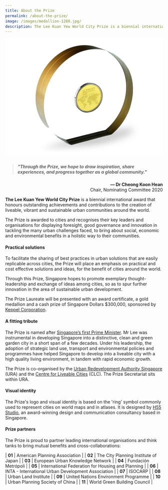 ```yaml
---
title: About the Prize
permalink: /about-the-prize/
image: /images/medallion-1280.jpg/
description: The Lee Kuan Yew World City Prize is a biennial international award that honours outstanding achievements and contributions to the creation of liveable, vibrant and sustainable urban communities around the world.
---
```


![medallion](/images/medallion-1280.jpg)

> ##### "Through the Prize, we hope to draw inspiration, share experiences, and progress together as a global community."

<div align="right"><b>— Dr Cheong Koon Hean</b> <br> Chair, Nominating Committee 2020</div>

**The Lee Kuan Yew World City Prize** is a biennial international award that honours outstanding achievements and contributions to the creation of liveable, vibrant and sustainable urban communities around the world. 

The Prize is awarded to cities and recognises their key leaders and organisations for displaying foresight, good governance and innovation in tackling the many urban challenges faced, to bring about social, economic and environmental benefits in a holistic way to their communities.

#### **Practical solutions**

To facilitate the sharing of best practices in urban solutions that are easily replicable across cities, the Prize will place an emphasis on practical and cost effective solutions and ideas, for the benefit of cities around the world. 

Through this Prize, Singapore hopes to promote exemplary thought-leadership and exchange of ideas among cities, so as to spur further innovation in the area of sustainable urban development.

The Prize Laureate will be presented with an award certificate, a gold medallion and a cash prize of Singapore Dollars $300,000, sponsored by [Keppel Corporation](/prize-sponsor/).

#### **A fitting tribute**

The Prize is named after [Singapore’s first Prime Minister](https://www.pmo.gov.sg/Past-Prime-Ministers/Mr-LEE-Kuan-Yew). Mr Lee was instrumental in developing Singapore into a distinctive, clean and green garden city in a short span of a few decades. Under his leadership, the adoption of strategic land use, transport and environmental policies and programmes have helped Singapore to develop into a liveable city with a high quality living environment, in tandem with rapid economic growth.

The Prize is co-organised by the [Urban Redevelopment Authority Singapore](/ura/) (URA) and the [Centre for Liveable Cities](/clc/) (CLC). The Prize Secretariat sits within URA. 

#### **Visual identity**

The Prize's logo and visual identity is based on the 'ring' symbol commonly used to represent cities on world maps and in atlases. It is designed by [H55 Studio](https://www.h55studio.com/portfolio/lee-kuan-yew-world-city-prize/), an award-winning design and communication consultancy based in Singapore. 

#### **Prize partners**

The Prize is proud to partner leading international organisations and think tanks to bring mutual benefits and cross-collaborations: 

| **01** | American Planning Association | 
| **02** | The City Planning Institute of Japan | 
| **03** | European Urban Knowledge Network | 
| **04** | Fundación Metrópoli | 
| **05** | International Federation for Housing and Planning | 
| **06** | INTA - International Urban Development Association |
| **07** | ISOCARP |
| **08** | Urban Land Institute | 
| **09** | United Nations Environment Programme |
| **10** | Urban Planning Society of China | 
| **11** | World Green Building Council | 
